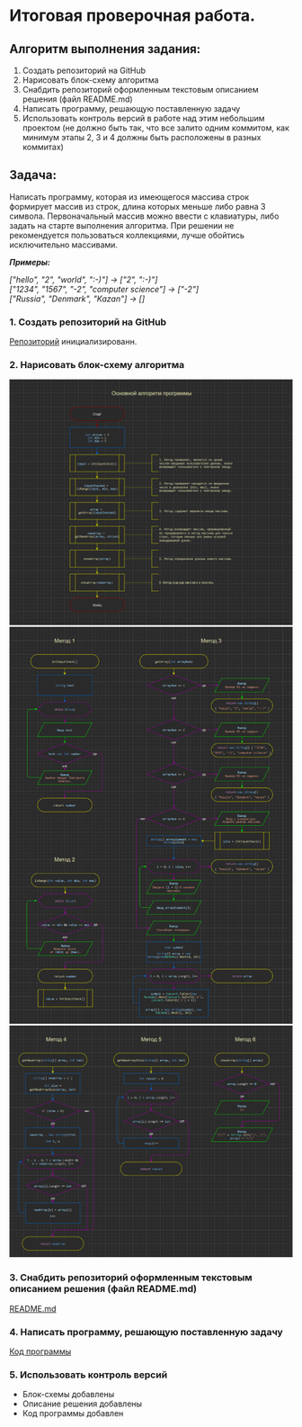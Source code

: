 # __Итоговая проверочная работа.__

## __Алгоритм выполнения задания:__

1. Создать репозиторий на GitHub
2. Нарисовать блок-схему алгоритма
3. Снабдить репозиторий оформленным текстовым описанием решения (файл README.md)
4. Написать программу, решающую поставленную задачу
5. Использовать контроль версий в работе над этим небольшим проектом (не должно быть так, что все залито одним коммитом, как минимум этапы 2, 3 и 4 должны быть расположены в разных коммитах)

## __Задача:__

Написать программу, которая из имеющегося массива строк формирует массив из строк, длина которых меньше либо равна 3 символа. Первоначальный массив можно ввести с клавиатуры, либо задать на старте выполнения алгоритма. При решении не рекомендуется пользоваться коллекциями, лучше обойтись исключительно массивами.

___Примеры:___  

_["hello", "2", "world", ":-)"] -> ["2", ":-)"]_  
_["1234", "1567", "-2", "computer science"] -> ["-2"]_  
_["Russia", "Denmark", "Kazan"] -> []_  

### __1. Создать репозиторий на GitHub__

[Репозиторий](https://github.com/4ephb/IntroCSharp_FinalProject) инициализированн.

### __2. Нарисовать блок-схему алгоритма__  

![Блок-схема основная](flowchart_main.jpg)
![Блок-схема методов 1, 2, 3](flowchart_methods_1-3.jpg)
![Блок-схема методов 4, 5, 6](flowchart_methods_4-6.jpg)

### __3. Снабдить репозиторий оформленным текстовым описанием решения (файл README.md)__

[README.md](https://github.com/4ephb/IntroPython/blob/reviewer/Seminars/README.md)

### __4. Написать программу, решающую поставленную задачу__

[Код программы](https://github.com/4ephb/IntroCSharp_FinalProject/Program.cs)

### __5. Использовать контроль версий__

- Блок-схемы добавлены
- Описание решения добавлены
- Код программы добавлен
